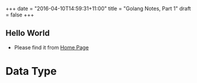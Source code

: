 +++
date = "2016-04-10T14:59:31+11:00"
title = "Golang Notes, Part 1"
draft = false
+++

## Hello World
* Please find it from [Home Page](/#Go)

# Data Type 



# 